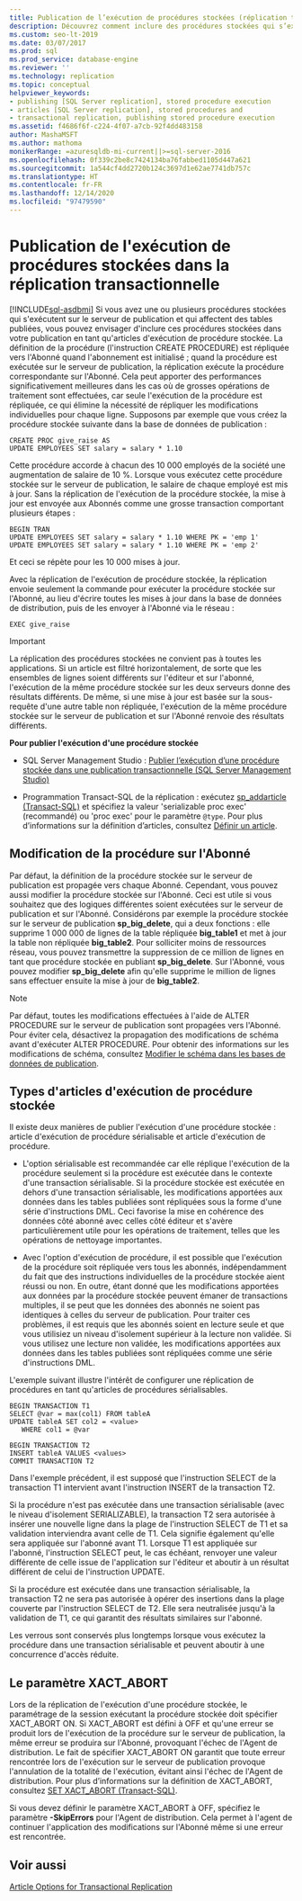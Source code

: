 ```yaml
---
title: Publication de l’exécution de procédures stockées (réplication transactionnelle)
description: Découvrez comment inclure des procédures stockées qui s’exécutent sur le serveur de publication et qui affectent des tables publiées dans votre publication transactionnelle en tant qu’articles d’exécution de procédure stockée.
ms.custom: seo-lt-2019
ms.date: 03/07/2017
ms.prod: sql
ms.prod_service: database-engine
ms.reviewer: ''
ms.technology: replication
ms.topic: conceptual
helpviewer_keywords:
- publishing [SQL Server replication], stored procedure execution
- articles [SQL Server replication], stored procedures and
- transactional replication, publishing stored procedure execution
ms.assetid: f4686f6f-c224-4f07-a7cb-92f4dd483158
author: MashaMSFT
ms.author: mathoma
monikerRange: =azuresqldb-mi-current||>=sql-server-2016
ms.openlocfilehash: 0f339c2be8c7424134ba76fabbed1105d447a621
ms.sourcegitcommit: 1a544cf4dd2720b124c3697d1e62ae7741db757c
ms.translationtype: HT
ms.contentlocale: fr-FR
ms.lasthandoff: 12/14/2020
ms.locfileid: "97479590"
---
```

# <a name="publishing-stored-procedure-execution-in-transactional-replication"></a>Publication de l'exécution de procédures stockées dans la réplication transactionnelle
[!INCLUDE[sql-asdbmi](../../../includes/applies-to-version/sql-asdbmi.md)]
  Si vous avez une ou plusieurs procédures stockées qui s'exécutent sur le serveur de publication et qui affectent des tables publiées, vous pouvez envisager d'inclure ces procédures stockées dans votre publication en tant qu'articles d'exécution de procédure stockée. La définition de la procédure (l'instruction CREATE PROCEDURE) est répliquée vers l'Abonné quand l'abonnement est initialisé ; quand la procédure est exécutée sur le serveur de publication, la réplication exécute la procédure correspondante sur l'Abonné. Cela peut apporter des performances significativement meilleures dans les cas où de grosses opérations de traitement sont effectuées, car seule l'exécution de la procédure est répliquée, ce qui élimine la nécessité de répliquer les modifications individuelles pour chaque ligne. Supposons par exemple que vous créez la procédure stockée suivante dans la base de données de publication :  
  
```  
CREATE PROC give_raise AS  
UPDATE EMPLOYEES SET salary = salary * 1.10  
```  
  
 Cette procédure accorde à chacun des 10 000 employés de la société une augmentation de salaire de 10 %. Lorsque vous exécutez cette procédure stockée sur le serveur de publication, le salaire de chaque employé est mis à jour. Sans la réplication de l'exécution de la procédure stockée, la mise à jour est envoyée aux Abonnés comme une grosse transaction comportant plusieurs étapes :  
  
```  
BEGIN TRAN  
UPDATE EMPLOYEES SET salary = salary * 1.10 WHERE PK = 'emp 1'  
UPDATE EMPLOYEES SET salary = salary * 1.10 WHERE PK = 'emp 2'  
```  
  
 Et ceci se répète pour les 10 000 mises à jour.  
  
 Avec la réplication de l'exécution de procédure stockée, la réplication envoie seulement la commande pour exécuter la procédure stockée sur l'Abonné, au lieu d'écrire toutes les mises à jour dans la base de données de distribution, puis de les envoyer à l'Abonné via le réseau :  
  
```  
EXEC give_raise  
```  
  
> [!IMPORTANT]  
>  La réplication des procédures stockées ne convient pas à toutes les applications. Si un article est filtré horizontalement, de sorte que les ensembles de lignes soient différents sur l'éditeur et sur l'abonné, l'exécution de la même procédure stockée sur les deux serveurs donne des résultats différents. De même, si une mise à jour est basée sur la sous-requête d'une autre table non répliquée, l'exécution de la même procédure stockée  sur le serveur de publication et sur l'Abonné renvoie des résultats différents.  
  
 **Pour publier l'exécution d'une procédure stockée**  
  
-   SQL Server Management Studio : [Publier l’exécution d’une procédure stockée dans une publication transactionnelle &#40;SQL Server Management Studio&#41;](../../../relational-databases/replication/publish/publish-execution-of-stored-procedure-in-transactional-publication.md)  
  
-   Programmation Transact-SQL de la réplication : exécutez [sp_addarticle &#40;Transact-SQL&#41;](../../../relational-databases/system-stored-procedures/sp-addarticle-transact-sql.md) et spécifiez la valeur 'serializable proc exec' (recommandé) ou 'proc exec' pour le paramètre `@type`. Pour plus d’informations sur la définition d’articles, consultez [Définir un article](../../../relational-databases/replication/publish/define-an-article.md).  
  
## <a name="modifying-the-procedure-at-the-subscriber"></a>Modification de la procédure sur l'Abonné  
 Par défaut, la définition de la procédure stockée sur le serveur de publication est propagée vers chaque Abonné. Cependant, vous pouvez aussi modifier la procédure stockée sur l'Abonné. Ceci est utile si vous souhaitez que des logiques différentes soient exécutées sur le serveur de publication et sur l'Abonné. Considérons par exemple la procédure stockée sur le serveur de publication **sp_big_delete**, qui a deux fonctions : elle supprime 1 000 000 de lignes de la table répliquée **big_table1** et met à jour la table non répliquée **big_table2**. Pour solliciter moins de ressources réseau, vous pouvez transmettre la suppression de ce million de lignes en tant que procédure stockée en publiant **sp_big_delete**. Sur l'Abonné, vous pouvez modifier **sp_big_delete** afin qu'elle supprime le million de lignes sans effectuer ensuite la mise à jour de **big_table2**.  
  
> [!NOTE]  
>  Par défaut, toutes les modifications effectuées à l'aide de ALTER PROCEDURE sur le serveur de publication sont propagées vers l'Abonné. Pour éviter cela, désactivez la propagation des modifications de schéma avant d'exécuter ALTER PROCEDURE. Pour obtenir des informations sur les modifications de schéma, consultez [Modifier le schéma dans les bases de données de publication](../../../relational-databases/replication/publish/make-schema-changes-on-publication-databases.md).  
  
## <a name="types-of-stored-procedure-execution-articles"></a>Types d'articles d'exécution de procédure stockée  
 Il existe deux manières de publier l'exécution d'une procédure stockée : article d'exécution de procédure sérialisable et article d'exécution de procédure.  
  
-   L'option sérialisable est recommandée car elle réplique l'exécution de la procédure seulement si la procédure est exécutée dans le contexte d'une transaction sérialisable. Si la procédure stockée est exécutée en dehors d'une transaction sérialisable, les modifications apportées aux données dans les tables publiées sont répliquées sous la forme d'une série d'instructions DML. Ceci favorise la mise en cohérence des données côté abonné avec celles côté éditeur et s'avère particulièrement utile pour les opérations de traitement, telles que les opérations de nettoyage importantes.  
  
-   Avec l'option d'exécution de procédure, il est possible que l'exécution de la procédure soit répliquée vers tous les abonnés, indépendamment du fait que des instructions individuelles de la procédure stockée aient réussi ou non. En outre, étant donné que les modifications apportées aux données par la procédure stockée peuvent émaner de transactions multiples, il se peut que les données des abonnés ne soient pas identiques à celles du serveur de publication. Pour traiter ces problèmes, il est requis que les abonnés soient en lecture seule et que vous utilisiez un niveau d'isolement supérieur à la lecture non validée. Si vous utilisez une lecture non validée, les modifications apportées aux données dans les tables publiées sont répliquées comme une série d'instructions DML.  
  
 L'exemple suivant illustre l'intérêt de configurer une réplication de procédures en tant qu'articles de procédures sérialisables.  
  
```  
BEGIN TRANSACTION T1  
SELECT @var = max(col1) FROM tableA  
UPDATE tableA SET col2 = <value>   
   WHERE col1 = @var   
  
BEGIN TRANSACTION T2  
INSERT tableA VALUES <values>  
COMMIT TRANSACTION T2  
```  
  
 Dans l'exemple précédent, il est supposé que l'instruction SELECT de la transaction T1 intervient avant l'instruction INSERT de la transaction T2.  
  
 Si la procédure n'est pas exécutée dans une transaction sérialisable (avec le niveau d'isolement SERIALIZABLE), la transaction T2 sera autorisée à insérer une nouvelle ligne dans la plage de l'instruction SELECT de T1 et sa validation interviendra avant celle de T1. Cela signifie également qu'elle sera appliquée sur l'abonné avant T1. Lorsque T1 est appliquée sur l'abonné, l'instruction SELECT peut, le cas échéant, renvoyer une valeur différente de celle issue de l'application sur l'éditeur et aboutir à un résultat différent de celui de l'instruction UPDATE.  
  
 Si la procédure est exécutée dans une transaction sérialisable, la transaction T2 ne sera pas autorisée à opérer des insertions dans la plage couverte par l'instruction SELECT de T2. Elle sera neutralisée jusqu'à la validation de T1, ce qui garantit des résultats similaires sur l'abonné.  
  
 Les verrous sont conservés plus longtemps lorsque vous exécutez la procédure dans une transaction sérialisable et peuvent aboutir à une concurrence d'accès réduite.  
  
## <a name="the-xact_abort-setting"></a>Le paramètre XACT_ABORT  
 Lors de la réplication de l'exécution d'une procédure stockée, le paramétrage de la session exécutant la procédure stockée doit spécifier XACT_ABORT ON. Si XACT_ABORT est défini à OFF et qu'une erreur se produit lors de l'exécution de la procédure sur le serveur de publication, la même erreur se produira sur l'Abonné, provoquant l'échec de l'Agent de distribution. Le fait de spécifier XACT_ABORT ON garantit que toute erreur rencontrée lors de l'exécution sur le serveur de publication provoque l'annulation de la totalité de l'exécution, évitant ainsi l'échec de l'Agent de distribution. Pour plus d’informations sur la définition de XACT_ABORT, consultez [SET XACT_ABORT &#40;Transact-SQL&#41;](../../../t-sql/statements/set-xact-abort-transact-sql.md).  
  
 Si vous devez définir le paramètre XACT_ABORT à OFF, spécifiez le paramètre **-SkipErrors** pour l'Agent de distribution. Cela permet à l'agent de continuer l'application des modifications sur l'Abonné même si une erreur est rencontrée.  
  
## <a name="see-also"></a>Voir aussi  
 [Article Options for Transactional Replication](../../../relational-databases/replication/transactional/article-options-for-transactional-replication.md)  
  
  
